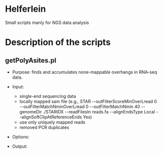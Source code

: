 # Helferlein
Small scripts manly for NGS data analysis

# Description of the scripts

## getPolyAsites.pl

* Purpose: finds and accumulates none-mappable overhangs in RNA-seq data.

* Input: 
  * single-end sequencing data
  * locally mapped sam file (e.g., STAR --outFilterScoreMinOverLread 0 --outFilterMatchNminOverLread 0 --outFilterMatchNmin 40 --genomeDir ./STARIDX --readFilesIn reads.fa --alignEndsType Local --alignSoftClipAtReferenceEnds Yes)
  * use only uniquely mapped reads
  * removed PCR duplicates

* Options:

* Output:
